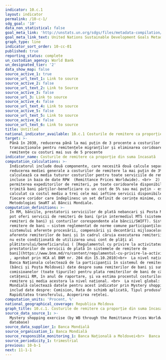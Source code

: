 ```yaml
---
indicator: 10.c.1
layout: indicator
permalink: /10-c-1/
sdg_goal: '10'
data_non_statistical: false
goal_meta_link: 'http://unstats.un.org/sdgs/files/metadata-compilation/Metadata-Goal-10.pdf'
goal_meta_link_text: United Nations Sustainable Development Goals Metadata (pdf 564kB)
graph_type: line
indicator_sort_order: 10-cc-01
published: true
reporting_status: complete
un_custodian_agency: World Bank
un_designated_tier: '2'
data_show_map: false
source_active_1: true
source_url_text_1: Link to source
source_active_2: false
source_url_text_2: Link to Source
source_active_3: false
source_url_3: Link to source
source_active_4: false
source_url_text_4: Link to source
source_active_5: false
source_url_text_5: Link to source
source_active_6: false
source_url_text_6: Link to source
title: Untitled
national_indicator_available: 10.c.1 Costurile de remitere ca proporție din suma încasată (%)
target: >-
  Până în 2030, reducerea până la mai puțin de 3 procente a costurilor
  tranzacționale pentru remitențele migranților și eliminarea coridoarelor de
  remitențe cu costuri mai sus de 5 procente
indicator_name: Costurile de remitere ca proporție din suma încasată
computation_calculations: >-
  Indicatorul include două componente, care necesită două calcule separate: 1)
  reducerea mediei generale a costurilor de remitere la mai puțin de 3% - se
  calculează ca media tuturor costurilor pentru toate serviciile de remitere
  incluse in baza de date RPW  (Remittance Prices Worldwide). <br>  2)
  permiterea expeditorilor de remiteri, pe toate coridoarele disponibile, să
  trimită bani părților-beneficiare cu un cost de 5% sau mai puțin - este
  calculat ca costul mediu a trei cele mai ieftine servicii disponibile în
  fiecare coridor care îndeplinesc un set definit de cerințe minime, conform
  Metodologiei SmaRT al Băncii Mondiale.
computation_definitions: >-
  În RM, băncile, prestatorii serviciilor de plată nebancari și Posta Moldova
  pot oferi servicii de remiteri de bani (prin intermediul MTS (sisteme de
  remiteri de bani) și conturilor corespondente ale băncii/SWIFT). Sistem de
  remitere de bani – sistem reglementat de norme comune participanților
  sistemului aferente procesării, compensării și decontării mijloacelor bănești
  aferente remiterilor de bani și în cadrul căruia executarea remiterii de bani
  nu este condiționată de utilizarea unui cont de plăți al
  plătitorului/beneficiarului ( [Regulamentul cu privire la activitatea
  prestatorilor de servicii de plată în sistemele de remitere de
  bani](https://www.bnm.md/ro/content/regulamentul-cu-privire-la-activitatea-prestatorilor-de-servicii-de-plata-sistemele-de)
  , aprobat prin HCA al BNM nr. 204 din 15.10.2010)<br>  La nivel național:
  Banca Naționala colectează de la participanții în sistemul de remitere de bani
  (bănci și Poșta Moldovei) date despre suma remiterilor de bani și suma
  comisioanelor (toate tipurile) pentru plata remiterilor de bani de către
  cetățenii RM, în anul de raportare, și va estima procentul costurilor de
  remitere și media acestora la nivel național. <br>  La nivel global: Banca
  Mondială colectează datele pentru acest indicator prin Mystery shopping, care
  includ date despre: Comision, Rata de schimb aplicată, Tipul produsului,
  Rapiditatea transferului, Acoperirea rețelei.
computation_units: 'Procent, %'
national_geographical_coverage: Republica Moldova
graph_title: 10.c.1. Costurile de remitere ca proporție din suma încasată (%)
source_data_source_1: >-
  Mystery shopping exercise (by WB through the Remittance Prices Worldwide (RPW)
  database)
source_data_supplier_1: Banca Mondială
source_organisation_1: Banca Mondială
source_responsible_monitoring_1: Banca Națională a Moldovei<br>  Banca Mondială
source_periodicity_1: trimestrial
previous: 10-b-1
next: 11-1-1
---
```

